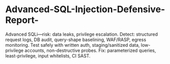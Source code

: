 # Advanced-SQL-Injection-Defensive-Report-
Advanced SQLi—risk: data leaks, privilege escalation. Detect: structured request logs, DB audit, query-shape baselining, WAF/RASP, egress monitoring. Test safely with written auth, staging/sanitized data, low-privilege accounts, non-destructive probes. Fix: parameterized queries, least-privilege, input whitelists, CI SAST.
